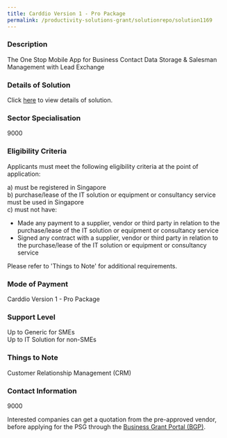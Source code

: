```yaml
---
title: Carddio Version 1 - Pro Package
permalink: /productivity-solutions-grant/solutionrepo/solution1169
---
```


### Description

The One Stop Mobile App for Business Contact Data Storage & Salesman Management with Lead Exchange

### Details of Solution

Click <a href='Carddio Pte Ltd' target='_blank' rel='noopener'>here</a> to view details of solution.

### Sector Specialisation

 9000 

### Eligibility Criteria

Applicants must meet the following eligibility criteria at the point of application:

a) must be registered in Singapore <br>
b) purchase/lease of the IT solution or equipment or consultancy service must be used in Singapore <br>
c) must not have:
- Made any payment to a supplier, vendor or third party in relation to the purchase/lease of the IT solution or equipment or consultancy service
- Signed any contract with a supplier, vendor or third party in relation to the purchase/lease of the IT solution or equipment or consultancy service

Please refer to 'Things to Note' for additional requirements.

### Mode of Payment
Carddio Version 1 - Pro Package

### Support Level
Up to Generic for SMEs <br>
Up to IT Solution for non-SMEs

### Things to Note
Customer Relationship Management (CRM)

### Contact Information
9000

Interested companies can get a quotation from the pre-approved vendor, before applying for the PSG through the <a target='_blank' rel='noopener' href='https://www.businessgrants.gov.sg/'>Business Grant Portal (BGP)</a>.
